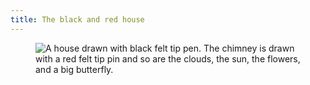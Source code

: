```yaml
---
title: The black and red house
---
```

<figure>
<img src="/img/emil-drawing/IMG_3239.jpg" alt="A house drawn with black felt tip pen. The chimney is drawn with a red felt tip pin and so are the clouds, the sun, the flowers, and a big butterfly.">
</figure>